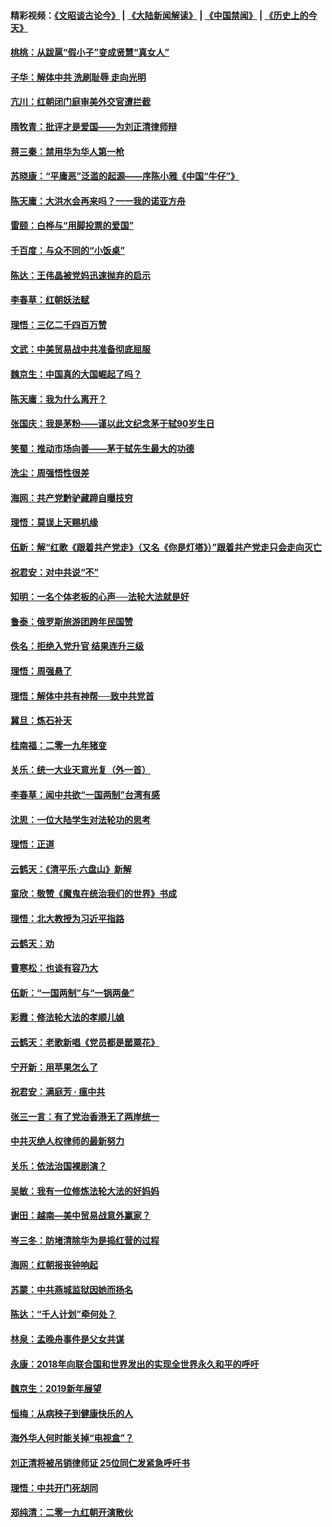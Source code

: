 #### 精彩视频：[《文昭谈古论今》](https://github.com/gfw-breaker/wenzhao/blob/master/README.md?t=01180631) | [《大陆新闻解读》](https://github.com/gfw-breaker/ntdtv-comedy/blob/master/README.md?t=01180631) | [《中国禁闻》](https://github.com/gfw-breaker/ntdtv-news/blob/master/README.md?t=01180631) | [《历史上的今天》](https://github.com/gfw-breaker/today-in-history/blob/master/README.md?t=01180631) 

#### [桃桃：从跋扈“假小子”变成贤慧“真女人”](../pages/nsc993/n10984416.md?t=01180631) 

#### [子华：解体中共 洗刷耻辱 走向光明](../pages/nsc993/n10984019.md?t=01180631) 

#### [亢川：红朝闭门庭审美外交官遭拦截](../pages/nsc993/n10984050.md?t=01180631) 

#### [隋牧青：批评才是爱国——为刘正清律师辩](../pages/nsc993/n10983057.md?t=01180631) 

#### [蒋三秦：禁用华为华人第一枪](../pages/nsc993/n10982973.md?t=01180631) 

#### [苏晓康：“平庸恶”泛滥的起源——序陈小雅《中国“牛仔”》](../pages/nsc993/n10982008.md?t=01180631) 

#### [陈天庸：大洪水会再来吗？一一我的诺亚方舟](../pages/nsc993/n10981086.md?t=01180631) 

#### [雷颐：白桦与“用脚投票的爱国”](../pages/nsc993/n10981048.md?t=01180631) 

#### [千百度：与众不同的“小饭桌”](../pages/nsc993/n10978639.md?t=01180631) 

#### [陈达：王伟晶被党妈迅速抛弃的启示](../pages/nsc993/n10976450.md?t=01180631) 

#### [李春草：红朝妖法赋](../pages/nsc993/n10976387.md?t=01180631) 

#### [理悟：三亿二千四百万赞](../pages/nsc993/n10975966.md?t=01180631) 

#### [文武：中美贸易战中共准备彻底屈服](../pages/nsc993/n10974571.md?t=01180631) 

#### [魏京生：中国真的大国崛起了吗？](../pages/nsc993/n10974530.md?t=01180631) 

#### [陈天庸：我为什么离开？](../pages/nsc993/n10974493.md?t=01180631) 

#### [张国庆：我是茅粉——谨以此文纪念茅于轼90岁生日](../pages/nsc993/n10974477.md?t=01180631) 

#### [笑蜀：推动市场向善——茅于轼先生最大的功德](../pages/nsc993/n10974451.md?t=01180631) 

#### [洗尘：周强悟性很差](../pages/nsc993/n10973701.md?t=01180631) 

#### [海网：共产党黔驴藏蹄自曝技穷](../pages/nsc993/n10969562.md?t=01180631) 

#### [理悟：莫误上天赐机缘](../pages/nsc993/n10969514.md?t=01180631) 

#### [伍新：解“红歌《跟着共产党走》（又名《你是灯塔》）”跟着共产党走只会走向灭亡](../pages/nsc993/n10969074.md?t=01180631) 

#### [祝君安：对中共说“不”](../pages/nsc993/n10968464.md?t=01180631) 

#### [知明：一名个体老板的心声──法轮大法就是好](../pages/nsc993/n10967473.md?t=01180631) 

#### [鲁泰：俄罗斯旅游团跨年民国赞](../pages/nsc993/n10967035.md?t=01180631) 

#### [佚名：拒绝入党升官  结果连升三级](../pages/nsc993/n10965069.md?t=01180631) 

#### [理悟：周强悬了](../pages/nsc993/n10965044.md?t=01180631) 

#### [理悟：解体中共有神帮──致中共党首](../pages/nsc993/n10963824.md?t=01180631) 

#### [冀旦：炼石补天](../pages/nsc993/n10963818.md?t=01180631) 

#### [桂南福：二零一九年猪变](../pages/nsc993/n10963774.md?t=01180631) 

#### [关乐：统一大业天意光复（外一首）](../pages/nsc993/n10963765.md?t=01180631) 

#### [李春草：闻中共欲“一国两制”台湾有感](../pages/nsc993/n10963761.md?t=01180631) 

#### [沈思：一位大陆学生对法轮功的思考](../pages/nsc993/n10960706.md?t=01180631) 

#### [理悟：正道](../pages/nsc993/n10960529.md?t=01180631) 

#### [云鹤天：《清平乐‧六盘山》新解](../pages/nsc993/n10959258.md?t=01180631) 

#### [童欣：敬赞《魔鬼在统治我们的世界》书成](../pages/nsc993/n10959244.md?t=01180631) 

#### [理悟：北大教授为习近平指路](../pages/nsc993/n10959234.md?t=01180631) 

#### [云鹤天：劝](../pages/nsc993/n10959226.md?t=01180631) 

#### [曹寒松：也谈有容乃大](../pages/nsc993/n10959191.md?t=01180631) 

#### [伍新：“一国两制”与“一锅两彘”](../pages/nsc993/n10958297.md?t=01180631) 

#### [彩霞：修法轮大法的孝顺儿媳](../pages/nsc993/n10958333.md?t=01180631) 

#### [云鹤天：老歌新唱《党员都是罂粟花》](../pages/nsc993/n10958225.md?t=01180631) 

#### [宁开新：用苹果怎么了](../pages/nsc993/n10955962.md?t=01180631) 

#### [祝君安：满庭芳 · 瘟中共](../pages/nsc993/n10955949.md?t=01180631) 

#### [张三一言：有了党治香港无了两岸统一](../pages/nsc993/n10955943.md?t=01180631) 

#### [中共灭绝人权律师的最新努力](../pages/nsc993/n10954725.md?t=01180631) 

#### [关乐：依法治国裸剧演？](../pages/nsc993/n10952420.md?t=01180631) 

#### [吴敏：我有一位修炼法轮大法的好妈妈](../pages/nsc993/n10952484.md?t=01180631) 

#### [谢田：越南—美中贸易战意外赢家？](../pages/nsc993/n10940351.md?t=01180631) 

#### [岑三冬：防堵清除华为是捣红营的过程](../pages/nsc993/n10952342.md?t=01180631) 

#### [海网：红朝报丧钟响起](../pages/nsc993/n10951480.md?t=01180631) 

#### [苏蒙：中共燕城监狱因她而扬名](../pages/nsc993/n10951476.md?t=01180631) 

#### [陈达：“千人计划”牵何处？](../pages/nsc993/n10951466.md?t=01180631) 

#### [林泉：孟晚舟事件是父女共谋](../pages/nsc993/n10947780.md?t=01180631) 

#### [永康：2018年向联合国和世界发出的实现全世界永久和平的呼吁](../pages/nsc993/n10947756.md?t=01180631) 

#### [魏京生：2019新年展望](../pages/nsc993/n10947691.md?t=01180631) 

#### [恒梅：从病秧子到健康快乐的人](../pages/nsc993/n10947469.md?t=01180631) 

#### [海外华人何时能关掉“电视盒”？](../pages/nsc993/n10945406.md?t=01180631) 

#### [刘正清将被吊销律师证 25位同仁发紧急呼吁书](../pages/nsc993/n10944361.md?t=01180631) 

#### [理悟：中共开门死胡同](../pages/nsc993/n10944908.md?t=01180631) 

#### [郑纯清：二零一九红朝开演散伙](../pages/nsc993/n10944905.md?t=01180631) 

